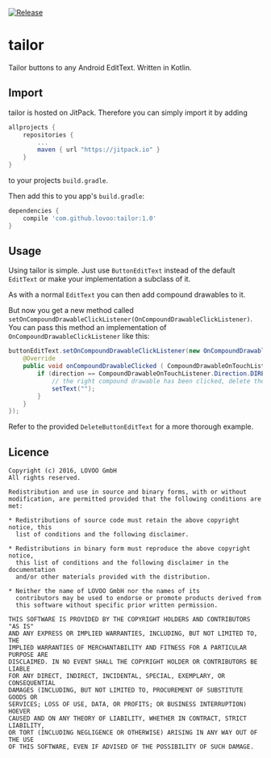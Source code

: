 [![Release](https://jitpack.io/v/User/Repo.svg)](https://jitpack.io/#lovoo/tailor)

# tailor
Tailor buttons to any Android EditText. Written in Kotlin.

## Import
tailor is hosted on JitPack. Therefore you can simply import it by adding

```groovy
allprojects {
    repositories {
        ...
        maven { url "https://jitpack.io" }
    }
}
```

to your projects `build.gradle`.

Then add this to you app's `build.gradle`:

```groovy
dependencies {
    compile 'com.github.lovoo:tailor:1.0'
}
```

## Usage
Using tailor is simple. Just use `ButtonEditText` instead of the default `EditText` or make your implementation a subclass of it.

As with a normal `EditText` you can then add compound drawables to it.

But now you get a new method called `setOnCompoundDrawableClickListener(OnCompoundDrawableClickListener)`. You can pass this method an implementation
of `OnCompoundDrawableClickListener` like this:

```java
buttonEditText.setOnCompoundDrawableClickListener(new OnCompoundDrawableClickListener() {
    @Override
    public void onCompoundDrawableClicked ( CompoundDrawableOnTouchListener.Direction direction ) {
        if (direction == CompoundDrawableOnTouchListener.Direction.DIRECTION_RIGHT) {
            // the right compound drawable has been clicked, delete the text
            setText("");
        }
    }
});
```

Refer to the provided `DeleteButtonEditText` for a more thorough example.

Licence
-------

    Copyright (c) 2016, LOVOO GmbH
    All rights reserved.

    Redistribution and use in source and binary forms, with or without
    modification, are permitted provided that the following conditions are met:

    * Redistributions of source code must retain the above copyright notice, this
      list of conditions and the following disclaimer.

    * Redistributions in binary form must reproduce the above copyright notice,
      this list of conditions and the following disclaimer in the documentation
      and/or other materials provided with the distribution.

    * Neither the name of LOVOO GmbH nor the names of its
      contributors may be used to endorse or promote products derived from
      this software without specific prior written permission.

    THIS SOFTWARE IS PROVIDED BY THE COPYRIGHT HOLDERS AND CONTRIBUTORS "AS IS"
    AND ANY EXPRESS OR IMPLIED WARRANTIES, INCLUDING, BUT NOT LIMITED TO, THE
    IMPLIED WARRANTIES OF MERCHANTABILITY AND FITNESS FOR A PARTICULAR PURPOSE ARE
    DISCLAIMED. IN NO EVENT SHALL THE COPYRIGHT HOLDER OR CONTRIBUTORS BE LIABLE
    FOR ANY DIRECT, INDIRECT, INCIDENTAL, SPECIAL, EXEMPLARY, OR CONSEQUENTIAL
    DAMAGES (INCLUDING, BUT NOT LIMITED TO, PROCUREMENT OF SUBSTITUTE GOODS OR
    SERVICES; LOSS OF USE, DATA, OR PROFITS; OR BUSINESS INTERRUPTION) HOEVER
    CAUSED AND ON ANY THEORY OF LIABILITY, WHETHER IN CONTRACT, STRICT LIABILITY,
    OR TORT (INCLUDING NEGLIGENCE OR OTHERWISE) ARISING IN ANY WAY OUT OF THE USE
    OF THIS SOFTWARE, EVEN IF ADVISED OF THE POSSIBILITY OF SUCH DAMAGE.